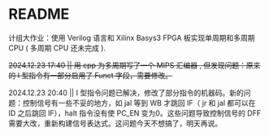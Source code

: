 # README

计组大作业：使用 Verilog 语言和 Xilinx Basys3 FPGA 板实现单周期和多周期 CPU ( 多周期 CPU 还未完成 ). 

~~2024.12.23 17:40 || 用 cpp 为多周期写了一个 MIPS 汇编器 , 但发现问题：原来的 I 型指令有一部分启用了 Funct 字段，需要修改。~~

2024.12.23 20:40 || I 型指令问题已解决，修改了部分指令的机器码。新的问题：控制信号有一些不妥的地方，如 jal 等到 WB 才跳回 IF（ jr 和 jal 都可以在 ID 之后跳回 IF），halt 指令没有使 PC_EN 变为0。这些问题导致控制信号的 DFF 需要大改，重新构建信号表达式。这问题今天不想搞了，明天再说。
